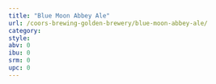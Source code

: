 ```yaml
---
title: "Blue Moon Abbey Ale"
url: /coors-brewing-golden-brewery/blue-moon-abbey-ale/
category: 
style: 
abv: 0
ibu: 0
srm: 0
upc: 0
---
```


